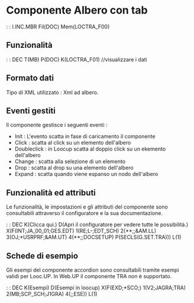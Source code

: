 # Componente Albero con tab

 :  : I.INC.MBR Fil(DOC) Mem(LOCTRA_F00)

## Funzionalità
 :  : DEC T(MB) P(DOC) K(LOCTRA_F01) //visualizzare i dati


## Formato dati
Tipo di XML utilizzato :  Xml ad albero.

## Eventi gestiti
Il componente gestisce i seguenti eventi : 
- Init :  L'evento scatta in fase di caricamento il componente
- Click :  scatta al click su un elemento dell'albero
- Doubleclick :  in Loocup scatta al doppio click su un ekemento dell'albero
- Change :  scatta alla selezione di un elemento
- Drop :  scatta al drop su una elemento dell'albero
- Expand :  scatta quando viene espanso un nodo dell'albero

## Funzionalità ed attributi
Le funzionalità, le impostazioni e gli attributi del componente sono consultabili attraverso il configuratore e la sua documentazione.

 :  : DEC K(Clicca qui.) D(Apri il configuratore per vedere tutte le possibilità.) X(F(INT;JA_00_01;GES.EDT) 1(RE;L-;EDT_SCH) 2(\*\*;;&AM.LL) 3(OJ;\*USRPRF;&AM.UT) 4(\*\*;;DOCSETUP) P(SECLS(G.SET.TRA))) L(1)

## Schede di esempio
Gli esempi del componente accordion sono consultabili tramite esempi validi per Looc.UP.
In Web.UP il componente TRA non è supportato.

 :  : DEC K(Esempi) D(Esempi in loocup) X(F(EXD;\*SCO;) 1(V2;JAGRA;TRA) 2(MB;SCP_SCH;J1GRA) 4(;;ESE)) L(1)

